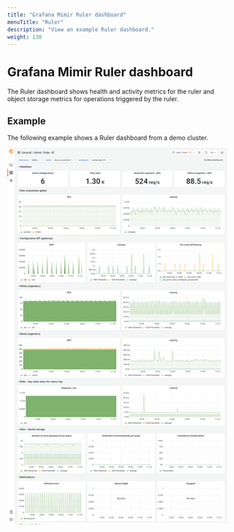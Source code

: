 ```yaml
---
title: "Grafana Mimir Ruler dashboard"
menuTitle: "Ruler"
description: "View an example Ruler dashboard."
weight: 130
---
```


# Grafana Mimir Ruler dashboard

The Ruler dashboard shows health and activity metrics for the ruler and object storage metrics for operations triggered by the ruler.

## Example

The following example shows a Ruler dashboard from a demo cluster.

![Grafana Mimir ruler dashboard](mimir-ruler.png)
